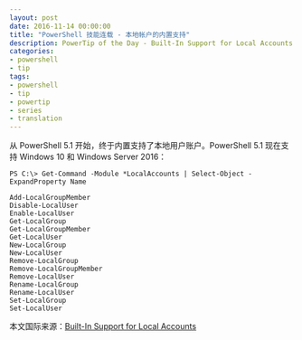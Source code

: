 ```yaml
---
layout: post
date: 2016-11-14 00:00:00
title: "PowerShell 技能连载 - 本地帐户的内置支持"
description: PowerTip of the Day - Built-In Support for Local Accounts
categories:
- powershell
- tip
tags:
- powershell
- tip
- powertip
- series
- translation
---
```

从 PowerShell 5.1 开始，终于内置支持了本地用户账户。PowerShell 5.1 现在支持 Windows 10 和 Windows Server 2016：

    PS C:\> Get-Command -Module *LocalAccounts | Select-Object -ExpandProperty Name

    Add-LocalGroupMember
    Disable-LocalUser
    Enable-LocalUser
    Get-LocalGroup
    Get-LocalGroupMember
    Get-LocalUser
    New-LocalGroup
    New-LocalUser
    Remove-LocalGroup
    Remove-LocalGroupMember
    Remove-LocalUser
    Rename-LocalGroup
    Rename-LocalUser
    Set-LocalGroup
    Set-LocalUser

<!--more-->
本文国际来源：[Built-In Support for Local Accounts](http://community.idera.com/powershell/powertips/b/tips/posts/built-in-support-for-local-accounts)
